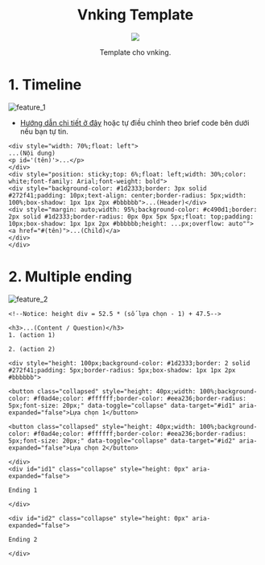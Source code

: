 <div align="center">

# Vnking Template

[![][github-shield]][github-url]

[github-shield]:https://img.shields.io/badge/Github-Linos1391-151b23
[github-url]:https://github.com/Linos1391

Template cho vnking.

</div>

# 1. Timeline

![feature_1](assets/feature_1.gif)

- [Hướng dẫn chi tiết ở đây](tutorial/1.%20Timeline.md) hoặc tự điều chỉnh theo brief code bên dưới nếu bạn tự tin.

```
<div style="width: 70%;float: left">
...(Nội dung)
<p id='(tên)'>...</p>
</div>
<div style="position: sticky;top: 6%;float: left;width: 30%;color: white;font-family: Arial;font-weight: bold">
<div style="background-color: #1d2333;border: 3px solid #272f41;padding: 10px;text-align: center;border-radius: 5px;width: 100%;box-shadow: 1px 1px 2px #bbbbbb">...(Header)</div>
<div style="margin: auto;width: 95%;background-color: #c490d1;border: 2px solid #1d2333;border-radius: 0px 0px 5px 5px;float: top;padding: 10px;box-shadow: 1px 1px 2px #bbbbbb;height: ...px;overflow: auto"">
<a href="#(tên)">...(Child)</a>
</div>
</div>
```

# 2. Multiple ending

![feature_2](assets/feature_2.gif)

```
<!--Notice: height div = 52.5 * (số lựa chọn - 1) + 47.5-->

<h3>...(Content / Question)</h3>
1. (action 1)

2. (action 2)

<div style="height: 100px;background-color: #1d2333;border: 2 solid #272f41;padding: 5px;border-radius: 5px;box-shadow: 1px 1px 2px #bbbbbb">

<button class="collapsed" style="height: 40px;width: 100%;background-color: #f0ad4e;color: #ffffff;border-color: #eea236;border-radius: 5px;font-size: 20px;" data-toggle="collapse" data-target="#id1" aria-expanded="false">Lựa chọn 1</button>

<button class="collapsed" style="height: 40px;width: 100%;background-color: #f0ad4e;color: #ffffff;border-color: #eea236;border-radius: 5px;font-size: 20px;" data-toggle="collapse" data-target="#id2" aria-expanded="false">Lựa chọn 2</button>

</div>
<div id="id1" class="collapse" style="height: 0px" aria-expanded="false">

Ending 1

</div>

<div id="id2" class="collapse" style="height: 0px" aria-expanded="false">

Ending 2

</div>
```

